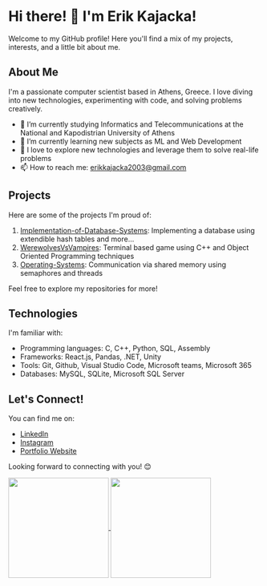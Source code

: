 # Hi there! 👋 I'm Erik Kajacka!

Welcome to my GitHub profile! Here you'll find a mix of my projects, interests, and a little bit about me.

## About Me
I'm a passionate computer scientist based in Athens, Greece. I love diving into new technologies, experimenting with code, and solving problems creatively.

- 🔭 I’m currently studying Informatics and Telecommunications at the National and Kapodistrian University of Athens
- 🌱 I’m currently learning new subjects as ML and Web Development
- 💬 I love to explore new technologies and leverage them to solve real-life problems
- 📫 How to reach me: erikkajacka2003@gmail.com

## Projects

Here are some of the projects I'm proud of:

1. [Implementation-of-Database-Systems](https://github.com/erikk03/Implementation-of-Database-Systems-Project2): Implementing a database using extendible hash tables and more...
2. [WerewolvesVsVampires](https://github.com/erikk03/WerewolvesVsVampires): Terminal based game using C++ and Object Oriented Programming techniques
3. [Operating-Systems](https://github.com/erikk03/OS-Project1): Communication via shared memory using semaphores and threads

Feel free to explore my repositories for more!

## Technologies

I'm familiar with:

- Programming languages: C, C++, Python, SQL, Assembly
- Frameworks: React.js, Pandas, .NET, Unity
- Tools: Git, Github, Visual Studio Code, Microsoft teams, Microsoft 365
- Databases: MySQL, SQLite, Microsoft SQL Server

## Let's Connect!

You can find me on:

- [LinkedIn](https://www.linkedin.com/in/erik-kajacka-1872bb289/)
- [Instagram](https://www.instagram.com/erik.kajacka/?hl=en)
- [Portfolio Website](https://erikk03.github.io/mywebsite/)

Looking forward to connecting with you! 😊

<a href="https://github.com/anuraghazra/github-readme-stats">
  <img height=200 align="center" src="https://github-readme-stats.vercel.app/api?username=erikk03&theme=dark" />
</a>
<a href="https://github.com/anuraghazra/convoychat">
  <img height=200 align="center" src="https://github-readme-stats.vercel.app/api/top-langs?username=erikk03&layout=compact&langs_count=8&card_width=320&theme=dark" />
</a>
